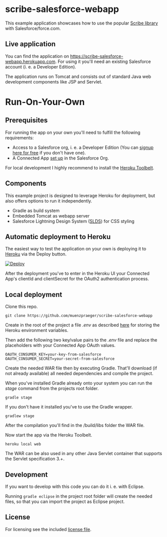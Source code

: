 # scribe-salesforce-webapp

This example application showcases how to use the popular [Scribe library](https://github.com/scribejava/scribejava) with Salesforce/force.com.

## Live application

You can find the application on https://scribe-salesforce-webapp.herokuapp.com. For using it you'll need an existing Salesforce account (i. e. a Developer Edition).

The application runs on Tomcat and consists out of standard Java web development components like JSP and Servlet.

# Run-On-Your-Own

## Prerequisites

For running the app on your own you'll need to fulfill the following requirements:
* Access to a Salesforce org, i. e. a Developer Edition (You can [signup here for free](https://developer.salesforce.com/signup) if you don't have one).
* A Connected App [set up](https://help.salesforce.com/apex/HTViewHelpDoc?id=connected_app_create.htm) in the Salesforce Org.

For local development I highly recommend to install the [Heroku Toolbelt](https://toolbelt.heroku.com/).

## Components

This example project is designed to leverage Heroku for deployment, but also offers options to run it independently.

* Gradle as build system
* Embedded Tomcat as webapp server
* Salesforce Lightning Design System ([SLDS](https://www.lightningdesignsystem.com/)) for CSS styling

## Automatic deployment to Heroku

The easiest way to test the application on your own is deploying it to [Heroku](https://www.heroku.com) via the Deploy button.

[![Deploy](https://www.herokucdn.com/deploy/button.svg)](https://heroku.com/deploy)

After the deployment you've to enter in the Heroku UI your Connected App's clientId and clientSecret for the OAuth2 authentication process.

## Local deployment

Clone this repo.

```
git clone https://github.com/muenzpraeger/scribe-salesforce-webapp
```

Create in the root of the project a file _.env_ as described [here](https://devcenter.heroku.com/articles/heroku-local#set-up-your-local-environment-variables) for storing the Heroku environment variables.

Then add the following two key/value pairs to the _.env_ file and replace the placeholders with your Connected App OAuth values.

```
OAUTH_CONSUMER_KEY=your-key-from-salesforce
OAUTH_CONSUMER_SECRET=your-secret-from-salesforce
```

Create the needed WAR file then by executing Gradle. That'll download (if not already available) all needed dependencies and compile the project.

When you've installed Gradle already onto your system you can run the _stage_ command from the projects root folder.

```
gradle stage
```

If you don't have it installed you've to use the Gradle wrapper.

```
gradlew stage
```

After the compilation you'll find in the <project>/build/libs folder the WAR file.

Now start the app via the Heroku Toolbelt.

```
heroku local web
```

The WAR can be also used in any other Java Servlet container that supports the Servlet specification 3.+.

## Development

If you want to develop with this code you can do it i. e. with Eclipse.

Running `gradle eclipse` in the project root folder will create the needed files, so that you can import the project as Eclipse project.

## License

For licensing see the included [license file](https://github.com/muenzpraeger/scribe-salesforce-webapp/blob/master/LICENSE.md).
